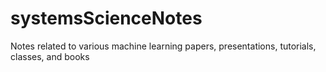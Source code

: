 # systemsScienceNotes
 Notes related to various machine learning papers, presentations, tutorials, classes, and books
